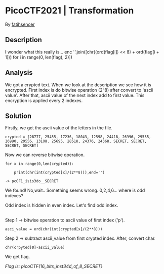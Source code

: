 # PicoCTF2021 | Transformation

By [fatihsencer](https://github.com/fatihsencer)

## Description
I wonder what this really is... enc ''.join([chr((ord(flag[i]) << 8) + ord(flag[i + 1])) for i in range(0, len(flag), 2)])

## Analysis
We got a crypted text. When we look at the description we see how it is encrypted. First index is do bitwise operation (2^8) after convert to 'ascii value'. After that, ascii value of the next index add to first value. This encryption is applied every 2 indexes.

## Solution
Firstly, we get the ascii value of the letters in the file. 

```
crypted = [28777, 25455, 17236, 18043, 12598, 24418, 26996, 29535, 26990, 29556, 13108, 25695, 28518, 24376, 24368, SECRET, SECRET, SECRET, SECRET]
```

Now we can reverse bitwise operation. 

```
for x in range(0,len(crypted)):

    print(chr(int(crypted[x]/(2**8))),end='')
    
-> pcCF1_isis3do__SECRET
```

We found! No,wait.. Something seems wrong. 0,2,4,6... where is odd indexes?

Odd index is hidden in even index. Let's find odd index.<br /><br />

Step 1 -> bitwise operation to ascii value of first index ('p'). 

```
asci_value = ord(chr(int(crypted[x]/(2**8)))
```
Step 2 -> subtract ascii_value from first crypted index. After, convert char.

```
chr(crpyted[0]-ascii_value)
```

We get flag.

*Flag is: picoCTF{16_bits_inst34d_of_8_SECRET}*

